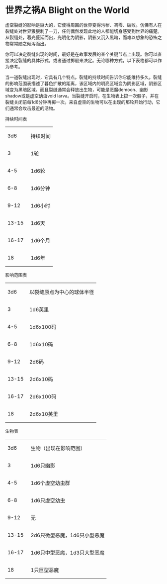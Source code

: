 # 世界之祸A Blight on the World

虚空裂缝的影响是巨大的，它使得周围的世界变得污秽、凋零、破败。仿佛有人在裂缝处对世界狠狠刺了一刀，任何偶然发现此地的人都能切身感受到世界的痛楚。从裂缝处，暮光蔓延而出，光明化为阴影，阴影又沉入黑暗，而难以想象的恐怖之物常常随之倾泻而出。

你可以决定裂缝出现的时间，最好是在故事发展的某个关键节点上出现。你可以直接决定裂缝的具体形式，或者通过掷骰来决定。无论哪种方式，以下表格都可以作为参考。

当一道裂缝出现时，它具有几个特点。裂缝的持续时间告诉你它能维持多久。裂缝的影响范围表描述了暮色扩散的距离，该区域内的明亮区域变为阴影区域，阴影区域变为黑暗区域。而且裂缝通常会释放出生物，可能是恶魔demoon、幽影shadow或是虚空幼虫void
larva。当裂缝开启时，在生物表上掷一次骰子，并在裂缝关闭前每1d6分钟再掷一次。来自虚空的生物可以在出现的那轮开始行动，它们通常会攻击最近的活物。

持续时间表

<table class="MsoTableGrid" data-border="0" data-cellspacing="0"
data-cellpadding="0" style="BORDER-TOP:
 medium none; BORDER-RIGHT: medium none; BORDER-COLLAPSE: collapse; BORDER-BOTTOM: medium none; BORDER-LEFT: medium none; mso-yfti-tbllook: 1184; mso-padding-alt: 0cm 5.4pt 0cm 5.4pt; mso-border-insideh: none; mso-border-insidev: none">
<tbody>
<tr class="odd" style="mso-yfti-irow: 0; mso-yfti-firstrow: yes">
<td data-valign="top"
style="PADDING-BOTTOM: 0cm; PADDING-TOP: 0cm; PADDING-LEFT: 5.4pt; PADDING-RIGHT: 5.4pt"><p>3d6    </p></td>
<td data-valign="top"
style="PADDING-BOTTOM: 0cm; PADDING-TOP: 0cm; PADDING-LEFT: 5.4pt; PADDING-RIGHT: 5.4pt"><p>持续时间</p></td>
</tr>
<tr class="even" style="mso-yfti-irow: 1">
<td data-valign="top"
style="PADDING-BOTTOM: 0cm; PADDING-TOP: 0cm; PADDING-LEFT: 5.4pt; PADDING-RIGHT: 5.4pt"><p>3      </p></td>
<td data-valign="top"
style="PADDING-BOTTOM: 0cm; PADDING-TOP: 0cm; PADDING-LEFT: 5.4pt; PADDING-RIGHT: 5.4pt"><p>1轮</p></td>
</tr>
<tr class="odd" style="mso-yfti-irow: 2">
<td data-valign="top"
style="PADDING-BOTTOM: 0cm; PADDING-TOP: 0cm; PADDING-LEFT: 5.4pt; PADDING-RIGHT: 5.4pt"><p>4-5    </p></td>
<td data-valign="top"
style="PADDING-BOTTOM: 0cm; PADDING-TOP: 0cm; PADDING-LEFT: 5.4pt; PADDING-RIGHT: 5.4pt"><p>1d6轮</p></td>
</tr>
<tr class="even" style="mso-yfti-irow: 3">
<td data-valign="top"
style="PADDING-BOTTOM: 0cm; PADDING-TOP: 0cm; PADDING-LEFT: 5.4pt; PADDING-RIGHT: 5.4pt"><p>6-8    </p></td>
<td data-valign="top"
style="PADDING-BOTTOM: 0cm; PADDING-TOP: 0cm; PADDING-LEFT: 5.4pt; PADDING-RIGHT: 5.4pt"><p>1d6分钟</p></td>
</tr>
<tr class="odd" style="mso-yfti-irow: 4">
<td data-valign="top"
style="PADDING-BOTTOM: 0cm; PADDING-TOP: 0cm; PADDING-LEFT: 5.4pt; PADDING-RIGHT: 5.4pt"><p>9-12   </p></td>
<td data-valign="top"
style="PADDING-BOTTOM: 0cm; PADDING-TOP: 0cm; PADDING-LEFT: 5.4pt; PADDING-RIGHT: 5.4pt"><p>1d6小时</p></td>
</tr>
<tr class="even" style="mso-yfti-irow: 5">
<td data-valign="top"
style="PADDING-BOTTOM: 0cm; PADDING-TOP: 0cm; PADDING-LEFT: 5.4pt; PADDING-RIGHT: 5.4pt"><p>13-15  </p></td>
<td data-valign="top"
style="PADDING-BOTTOM: 0cm; PADDING-TOP: 0cm; PADDING-LEFT: 5.4pt; PADDING-RIGHT: 5.4pt"><p>1d6天</p></td>
</tr>
<tr class="odd" style="mso-yfti-irow: 6">
<td data-valign="top"
style="PADDING-BOTTOM: 0cm; PADDING-TOP: 0cm; PADDING-LEFT: 5.4pt; PADDING-RIGHT: 5.4pt"><p>16-17  </p></td>
<td data-valign="top"
style="PADDING-BOTTOM: 0cm; PADDING-TOP: 0cm; PADDING-LEFT: 5.4pt; PADDING-RIGHT: 5.4pt"><p>1d6个月</p></td>
</tr>
<tr class="even" style="mso-yfti-irow: 7; mso-yfti-lastrow: yes">
<td data-valign="top"
style="PADDING-BOTTOM: 0cm; PADDING-TOP: 0cm; PADDING-LEFT: 5.4pt; PADDING-RIGHT: 5.4pt"><p>18     </p></td>
<td data-valign="top"
style="PADDING-BOTTOM: 0cm; PADDING-TOP: 0cm; PADDING-LEFT: 5.4pt; PADDING-RIGHT: 5.4pt"><p>1d6年</p></td>
</tr>
</tbody>
</table>

影响范围表

<table class="MsoTableGrid" data-border="0" data-cellspacing="0"
data-cellpadding="0" style="BORDER-TOP:
 medium none; BORDER-RIGHT: medium none; BORDER-COLLAPSE: collapse; BORDER-BOTTOM: medium none; BORDER-LEFT: medium none; mso-yfti-tbllook: 1184; mso-padding-alt: 0cm 5.4pt 0cm 5.4pt; mso-border-insideh: none; mso-border-insidev: none">
<tbody>
<tr class="odd" style="mso-yfti-irow: 0; mso-yfti-firstrow: yes">
<td data-valign="top"
style="PADDING-BOTTOM: 0cm; PADDING-TOP: 0cm; PADDING-LEFT: 5.4pt; PADDING-RIGHT: 5.4pt"><p>3d6   </p></td>
<td data-valign="top"
style="PADDING-BOTTOM: 0cm; PADDING-TOP: 0cm; PADDING-LEFT: 5.4pt; PADDING-RIGHT: 5.4pt"><p>以裂缝原点为中心的球体半径</p></td>
</tr>
<tr class="even" style="mso-yfti-irow: 1">
<td data-valign="top"
style="PADDING-BOTTOM: 0cm; PADDING-TOP: 0cm; PADDING-LEFT: 5.4pt; PADDING-RIGHT: 5.4pt"><p>3     </p></td>
<td data-valign="top"
style="PADDING-BOTTOM: 0cm; PADDING-TOP: 0cm; PADDING-LEFT: 5.4pt; PADDING-RIGHT: 5.4pt"><p>1d6英里</p></td>
</tr>
<tr class="odd" style="mso-yfti-irow: 2">
<td data-valign="top"
style="PADDING-BOTTOM: 0cm; PADDING-TOP: 0cm; PADDING-LEFT: 5.4pt; PADDING-RIGHT: 5.4pt"><p>4-5   </p></td>
<td data-valign="top"
style="PADDING-BOTTOM: 0cm; PADDING-TOP: 0cm; PADDING-LEFT: 5.4pt; PADDING-RIGHT: 5.4pt"><p>1d6x100码</p></td>
</tr>
<tr class="even" style="mso-yfti-irow: 3">
<td data-valign="top"
style="PADDING-BOTTOM: 0cm; PADDING-TOP: 0cm; PADDING-LEFT: 5.4pt; PADDING-RIGHT: 5.4pt"><p>6-8   </p></td>
<td data-valign="top"
style="PADDING-BOTTOM: 0cm; PADDING-TOP: 0cm; PADDING-LEFT: 5.4pt; PADDING-RIGHT: 5.4pt"><p>1d6x10码</p></td>
</tr>
<tr class="odd" style="mso-yfti-irow: 4">
<td data-valign="top"
style="PADDING-BOTTOM: 0cm; PADDING-TOP: 0cm; PADDING-LEFT: 5.4pt; PADDING-RIGHT: 5.4pt"><p>9-12  </p></td>
<td data-valign="top"
style="PADDING-BOTTOM: 0cm; PADDING-TOP: 0cm; PADDING-LEFT: 5.4pt; PADDING-RIGHT: 5.4pt"><p>2d6码</p></td>
</tr>
<tr class="even" style="mso-yfti-irow: 5">
<td data-valign="top"
style="PADDING-BOTTOM: 0cm; PADDING-TOP: 0cm; PADDING-LEFT: 5.4pt; PADDING-RIGHT: 5.4pt"><p>13-15 </p></td>
<td data-valign="top"
style="PADDING-BOTTOM: 0cm; PADDING-TOP: 0cm; PADDING-LEFT: 5.4pt; PADDING-RIGHT: 5.4pt"><p>2d6x10码</p></td>
</tr>
<tr class="odd" style="mso-yfti-irow: 6">
<td data-valign="top"
style="PADDING-BOTTOM: 0cm; PADDING-TOP: 0cm; PADDING-LEFT: 5.4pt; PADDING-RIGHT: 5.4pt"><p>16-17 </p></td>
<td data-valign="top"
style="PADDING-BOTTOM: 0cm; PADDING-TOP: 0cm; PADDING-LEFT: 5.4pt; PADDING-RIGHT: 5.4pt"><p>2d6x100码</p></td>
</tr>
<tr class="even" style="mso-yfti-irow: 7; mso-yfti-lastrow: yes">
<td data-valign="top"
style="PADDING-BOTTOM: 0cm; PADDING-TOP: 0cm; PADDING-LEFT: 5.4pt; PADDING-RIGHT: 5.4pt"><p>18    </p></td>
<td data-valign="top"
style="PADDING-BOTTOM: 0cm; PADDING-TOP: 0cm; PADDING-LEFT: 5.4pt; PADDING-RIGHT: 5.4pt"><p>2d6x10英里</p></td>
</tr>
</tbody>
</table>

生物表

<table class="MsoTableGrid" data-border="0" data-cellspacing="0"
data-cellpadding="0" style="BORDER-TOP:
 medium none; BORDER-RIGHT: medium none; BORDER-COLLAPSE: collapse; BORDER-BOTTOM: medium none; BORDER-LEFT: medium none; mso-yfti-tbllook: 1184; mso-padding-alt: 0cm 5.4pt 0cm 5.4pt; mso-border-insideh: none; mso-border-insidev: none">
<tbody>
<tr class="odd" style="mso-yfti-irow: 0; mso-yfti-firstrow: yes">
<td data-valign="top"
style="PADDING-BOTTOM: 0cm; PADDING-TOP: 0cm; PADDING-LEFT: 5.4pt; PADDING-RIGHT: 5.4pt"><p>3d6   </p></td>
<td data-valign="top"
style="PADDING-BOTTOM: 0cm; PADDING-TOP: 0cm; PADDING-LEFT: 5.4pt; PADDING-RIGHT: 5.4pt"><p>生物（出现在影响范围）</p></td>
</tr>
<tr class="even" style="mso-yfti-irow: 1">
<td data-valign="top"
style="PADDING-BOTTOM: 0cm; PADDING-TOP: 0cm; PADDING-LEFT: 5.4pt; PADDING-RIGHT: 5.4pt"><p>3     </p></td>
<td data-valign="top"
style="PADDING-BOTTOM: 0cm; PADDING-TOP: 0cm; PADDING-LEFT: 5.4pt; PADDING-RIGHT: 5.4pt"><p>1d6只幽影</p></td>
</tr>
<tr class="odd" style="mso-yfti-irow: 2">
<td data-valign="top"
style="PADDING-BOTTOM: 0cm; PADDING-TOP: 0cm; PADDING-LEFT: 5.4pt; PADDING-RIGHT: 5.4pt"><p>4-5   </p></td>
<td data-valign="top"
style="PADDING-BOTTOM: 0cm; PADDING-TOP: 0cm; PADDING-LEFT: 5.4pt; PADDING-RIGHT: 5.4pt"><p>1d6个虚空幼虫群</p></td>
</tr>
<tr class="even" style="mso-yfti-irow: 3">
<td data-valign="top"
style="PADDING-BOTTOM: 0cm; PADDING-TOP: 0cm; PADDING-LEFT: 5.4pt; PADDING-RIGHT: 5.4pt"><p>6-8   </p></td>
<td data-valign="top"
style="PADDING-BOTTOM: 0cm; PADDING-TOP: 0cm; PADDING-LEFT: 5.4pt; PADDING-RIGHT: 5.4pt"><p>1d6只虚空幼虫</p></td>
</tr>
<tr class="odd" style="mso-yfti-irow: 4">
<td data-valign="top"
style="PADDING-BOTTOM: 0cm; PADDING-TOP: 0cm; PADDING-LEFT: 5.4pt; PADDING-RIGHT: 5.4pt"><p>9-12  </p></td>
<td data-valign="top"
style="PADDING-BOTTOM: 0cm; PADDING-TOP: 0cm; PADDING-LEFT: 5.4pt; PADDING-RIGHT: 5.4pt"><p>无</p></td>
</tr>
<tr class="even" style="mso-yfti-irow: 5">
<td data-valign="top"
style="PADDING-BOTTOM: 0cm; PADDING-TOP: 0cm; PADDING-LEFT: 5.4pt; PADDING-RIGHT: 5.4pt"><p>13-15  </p></td>
<td data-valign="top"
style="PADDING-BOTTOM: 0cm; PADDING-TOP: 0cm; PADDING-LEFT: 5.4pt; PADDING-RIGHT: 5.4pt"><p>2d6只微型恶魔，1d6只小型恶魔</p></td>
</tr>
<tr class="odd" style="mso-yfti-irow: 6">
<td data-valign="top"
style="PADDING-BOTTOM: 0cm; PADDING-TOP: 0cm; PADDING-LEFT: 5.4pt; PADDING-RIGHT: 5.4pt"><p>16-17  </p></td>
<td data-valign="top"
style="PADDING-BOTTOM: 0cm; PADDING-TOP: 0cm; PADDING-LEFT: 5.4pt; PADDING-RIGHT: 5.4pt"><p>1d6只中型恶魔，1d3只大型恶魔</p></td>
</tr>
<tr class="even" style="mso-yfti-irow: 7; mso-yfti-lastrow: yes">
<td data-valign="top"
style="PADDING-BOTTOM: 0cm; PADDING-TOP: 0cm; PADDING-LEFT: 5.4pt; PADDING-RIGHT: 5.4pt"><p>18     </p></td>
<td data-valign="top"
style="PADDING-BOTTOM: 0cm; PADDING-TOP: 0cm; PADDING-LEFT: 5.4pt; PADDING-RIGHT: 5.4pt"><p>1只巨型恶魔</p></td>
</tr>
</tbody>
</table>

